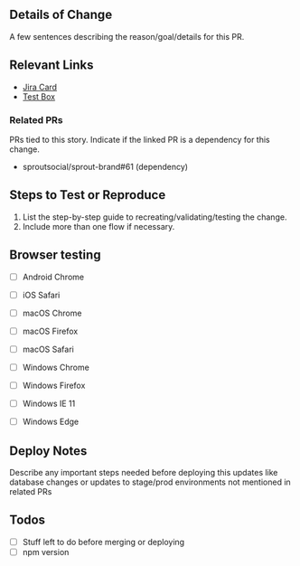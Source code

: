 ## Details of Change

A few sentences describing the reason/goal/details for this PR.


## Relevant Links

- [Jira Card](http://LINK-TO-JIRA-STORY)
- [Test Box](http://LINK-TO-TEST-BOX)


### Related PRs

PRs tied to this story. Indicate if the linked PR is a dependency for this change.

- sproutsocial/sprout-brand#61 (dependency)


## Steps to Test or Reproduce

1. List the step-by-step guide to recreating/validating/testing the change.
1. Include more than one flow if necessary.


## Browser testing

- [ ] Android Chrome
- [ ] iOS Safari
- [ ] macOS Chrome
- [ ] macOS Firefox
- [ ] macOS Safari
- [ ] Windows Chrome
- [ ] Windows Firefox
- [ ] Windows IE 11
- [ ] Windows Edge


## Deploy Notes

Describe any important steps needed before deploying this updates like database
changes or updates to stage/prod environments not mentioned in related PRs


## Todos

- [ ] Stuff left to do before merging or deploying
- [ ] npm version
